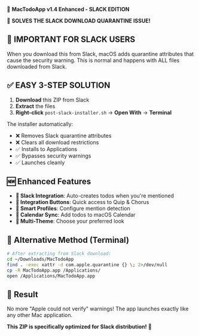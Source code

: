 📱 **MacTodoApp v1.4 Enhanced - SLACK EDITION**

🎯 **SOLVES THE SLACK DOWNLOAD QUARANTINE ISSUE!**

## 🚨 IMPORTANT FOR SLACK USERS

When you download this from Slack, macOS adds quarantine attributes that cause the security warning. This is normal and happens with ALL files downloaded from Slack.

## ✅ EASY 3-STEP SOLUTION

1. **Download** this ZIP from Slack
2. **Extract** the files  
3. **Right-click** `post-slack-installer.sh` → **Open With** → **Terminal**

The installer automatically:
- ❌ Removes Slack quarantine attributes
- ❌ Clears all download restrictions  
- ✅ Installs to Applications
- ✅ Bypasses security warnings
- ✅ Launches cleanly

## 🆕 Enhanced Features

- **💬 Slack Integration**: Auto-creates todos when you're mentioned
- **🔗 Integration Buttons**: Quick access to Quip & Chorus
- **👤 Smart Profiles**: Configure mention detection  
- **📅 Calendar Sync**: Add todos to macOS Calendar
- **🎨 Multi-Theme**: Choose your preferred look

## 🔧 Alternative Method (Terminal)

```bash
# After extracting from Slack download:
cd ~/Downloads/MacTodoApp
find . -exec xattr -d com.apple.quarantine {} \; 2>/dev/null  
cp -R MacTodoApp.app /Applications/
open /Applications/MacTodoApp.app
```

## 🎊 Result

No more "Apple could not verify" warnings! The app launches exactly like any other Mac application.

**This ZIP is specifically optimized for Slack distribution!** 🚀